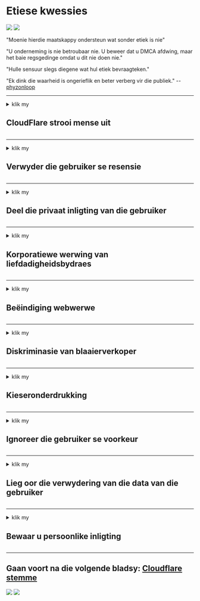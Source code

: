 # Etiese kwessies

![](https://codeberg.org/crimeflare/cloudflare-tor/media/branch/master/image/itsreallythatbad.jpg)
![](https://codeberg.org/crimeflare/cloudflare-tor/media/branch/master/image/telegram/c81238387627b4bfd3dcd60f56d41626.jpg)

"Moenie hierdie maatskappy ondersteun wat sonder etiek is nie"

"U onderneming is nie betroubaar nie. U beweer dat u DMCA afdwing, maar het baie regsgedinge omdat u dit nie doen nie."

"Hulle sensuur slegs diegene wat hul etiek bevraagteken."

"Ek dink die waarheid is ongerieflik en beter verberg vir die publiek."  -- [phyzonloop](https://twitter.com/phyzonloop)


---


<details>
<summary>klik my

## CloudFlare strooi mense uit
</summary>


Cloudflare stuur spam-e-posse aan gebruikers wat nie Cloudflare is nie.

- Stuur slegs e-pos aan intekenare wat inteken
- As die gebruiker "stop" sê, stop dan om e-pos te stuur

Dit is so eenvoudig. Maar Cloudflare gee nie om nie.
Cloudflare het gesê dat die gebruik van hul diens alle spammers of aanvallers kan stop.
Hoe kan ons Cloudflare stop sonder om Cloudflare te aktiveer?


| 🖼 | 🖼 |
| --- | --- |
| ![](https://codeberg.org/crimeflare/cloudflare-tor/media/branch/master/image/cfspam01.jpg) | ![](https://codeberg.org/crimeflare/cloudflare-tor/media/branch/master/image/cfspam03.jpg) |
| ![](https://codeberg.org/crimeflare/cloudflare-tor/media/branch/master/image/cfspam02.jpg) | ![](https://codeberg.org/crimeflare/cloudflare-tor/media/branch/master/image/cfspambrittany.jpg)<br>![](https://codeberg.org/crimeflare/cloudflare-tor/media/branch/master/image/cfspamtwtr.jpg) |

</details>

---

<details>
<summary>klik my

## Verwyder die gebruiker se resensie
</summary>


Negatiewe resensies oor Cloudflare sensuur.
As u anti-Cloudflare-teks op Twitter plaas, het u die kans om 'n antwoord van die werknemer van Cloudflare te kry met die boodskap 'Nee, dit is nie'.
As u 'n negatiewe resensie op enige beoordelingswebwerf plaas, sal hulle dit probeer sensuur.


| 🖼 | 🖼 |
| --- | --- |
| ![](https://codeberg.org/crimeflare/cloudflare-tor/media/branch/master/image/cfcenrev_01.jpg)<br>![](https://codeberg.org/crimeflare/cloudflare-tor/media/branch/master/image/cfcenrev_02.jpg) | ![](https://codeberg.org/crimeflare/cloudflare-tor/media/branch/master/image/cfcenrev_03.jpg) |

</details>

---

<details>
<summary>klik my

## Deel die privaat inligting van die gebruiker
</summary>


Cloudflare het 'n enorme teisteringprobleem.
Cloudflare deel persoonlike inligting van diegene wat kla oor gehuisvesde werwe.
Hulle vra u soms om u ware ID te verstrek.
As u nie geteister, aangerand, geslaan of doodgemaak wil word nie, moet u beter wegbly van Cloudflared-webwerwe.


| 🖼 | 🖼 |
| --- | --- |
| ![](https://codeberg.org/crimeflare/cloudflare-tor/media/branch/master/image/cfdox_what.jpg) | ![](https://codeberg.org/crimeflare/cloudflare-tor/media/branch/master/image/cfdox_swat.jpg) |
| ![](https://codeberg.org/crimeflare/cloudflare-tor/media/branch/master/image/cfdox_kill.jpg) | ![](https://codeberg.org/crimeflare/cloudflare-tor/media/branch/master/image/cfdox_threat.jpg) |
| ![](https://codeberg.org/crimeflare/cloudflare-tor/media/branch/master/image/cfdox_dox.jpg) | ![](https://codeberg.org/crimeflare/cloudflare-tor/media/branch/master/image/cfdox_ex1.jpg)<br>![](https://codeberg.org/crimeflare/cloudflare-tor/media/branch/master/image/cfdox_ex2.jpg) |

</details>

---

<details>
<summary>klik my

## Korporatiewe werwing van liefdadigheidsbydraes
</summary>


CloudFlare vra liefdadigheidsbydraes.
Dit is baie verskriklik dat 'n Amerikaanse korporasie om liefdadigheidsorganisasies vra saam met organisasies sonder winsoogmerk wat goeie redes het.
As u daarvan hou om mense te blokkeer of tyd van ander mense te mors, wil u dalk pizzas bestel vir werknemers van Cloudflare.


![](https://codeberg.org/crimeflare/cloudflare-tor/media/branch/master/image/cfdonate.jpg)

</details>

---

<details>
<summary>klik my

## Beëindiging webwerwe
</summary>


Wat sal u doen as u webwerf skielik afneem?
Daar is berigte dat Cloudflare die gebruiker se opset of diens sonder enige waarskuwing stilweg uitvee.
Ons beveel aan dat u 'n beter verskaffer vind.

![](https://codeberg.org/crimeflare/cloudflare-tor/media/branch/master/image/cftmnt.jpg)

</details>

---

<details>
<summary>klik my

## Diskriminasie van blaaierverkoper
</summary>


CloudFlare gee voorkeurbehandeling aan diegene wat Firefox gebruik, terwyl gebruikers van nie-Tor-Browser vyandige behandeling bo Tor geniet.
Tor-gebruikers van wie met reg weier om nie-vrye JavaScript uit te voer, ontvang ook vyandige behandeling.
Hierdie toegangsongelykheid is 'n netwerkneutraliteit en magsmisbruik.

![](https://codeberg.org/crimeflare/cloudflare-tor/media/branch/master/image/browdifftbcx.gif)

- Links: Tor-blaaier, regs: Chrome. Dieselfde IP-adres.

![](https://codeberg.org/crimeflare/cloudflare-tor/media/branch/master/image/browserdiff.jpg)

- Links: Tor Browser Javascript is gedeaktiveer, koekie geaktiveer
- Regs: Chrome Javascript aangeskakel, koekie gedeaktiveer

![](https://codeberg.org/crimeflare/cloudflare-tor/media/branch/master/image/cfsiryoublocked.jpg)

- QuteBrowser (klein blaaier) sonder Tor (Clearnet IP)

| ***Blaaier*** | ***Toegang tot behandeling*** |
| --- | --- |
| Tor Browser (Javascript geaktiveer) | toegang toegelaat |
| Firefox (Javascript geaktiveer) | toegang degradeer |
| Chromium (Javascript geaktiveer) | toegang degradeer |
| Chromium or Firefox (Javascript is gedeaktiveer) | toegang verbied |
| Chromium or Firefox (Koekie is gedeaktiveer) | toegang verbied |
| QuteBrowser | toegang verbied |
| lynx | toegang verbied |
| w3m | toegang verbied |
| wget | toegang verbied |


Waarom nie die klankknoppie gebruik om maklike uitdagings op te los nie?

Ja, daar is 'n klankknoppie, maar dit werk nie altyd oor Tor nie.
U kry hierdie boodskap wanneer u daarop klik:

```
Probeer later weer
U rekenaar of netwerk stuur moontlik outomatiese navrae.
Om ons gebruikers te beskerm, kan ons nie u versoek op die oomblik verwerk nie.
Besoek ons ​​hulppagina vir meer inligting
```

</details>

---

<details>
<summary>klik my

## Kieseronderdrukking
</summary>


Kiesers in Amerikaanse state registreer om uiteindelik te stem via die webwerf van die staatsekretaris in die staat waarin hulle woon.
Die Republikeinse beheerde staatsekretarekantore is besig met kiesersonderdrukking deur die webwerf van die staatsekretaris deur Cloudflare te besoek.
Cloudflare se vyandige behandeling van Tor-gebruikers, sy MITM-posisie as 'n gesentraliseerde wêreldwye punt van toesig, en sy nadelige rol in die algemeen, maak voornemende kiesers huiwerig om te registreer.
Veral liberale is geneig om privaatheid te aanvaar.
Kiesersregistrasievorms versamel sensitiewe inligting rakende die politieke leun van die kieser, sy persoonlike fisiese adres, persoonnommer en geboortedatum.
Die meeste state maak slegs 'n deelversameling van die inligting in die openbaar beskikbaar, maar Cloudflare sien al die inligting wanneer iemand registreer om te stem.

Let daarop dat papierregistrasie nie Cloudflare omseil nie, omdat die sekretaris van werknemers van die staat se personeellede waarskynlik die Cloudflare-webwerf sal gebruik om die data in te voer.

| 🖼 | 🖼 |
| --- | --- |
| ![](https://codeberg.org/crimeflare/cloudflare-tor/media/branch/master/image/cfvotm_01.jpg) | ![](https://codeberg.org/crimeflare/cloudflare-tor/media/branch/master/image/cfvotm_02.jpg) |

- Change.org is 'n bekende webwerf vir die insameling van stemme en aksies.
“mense begin oral veldtogte, mobiliseer ondersteuners en werk saam met besluitnemers om oplossings te kry.”
Ongelukkig kan baie mense glad nie veranderings.org sien nie as gevolg van die aggressiewe filter van Cloudflare.
Daar word geblokkeer om die petisie te onderteken en word hulle dus uitgesluit van 'n demokratiese proses.
Die gebruik van 'n ander platform wat nie bewolk is nie, soos OpenPetition, help om die probleem te herstel.

| 🖼 | 🖼 |
| --- | --- |
| ![](https://codeberg.org/crimeflare/cloudflare-tor/media/branch/master/image/changeorgasn.jpg) | ![](https://codeberg.org/crimeflare/cloudflare-tor/media/branch/master/image/changeorgtor.jpg) |

- Cloudflare se "Atheense projek" bied gratis beskerming op ondernemingsvlak aan webwerwe vir plaaslike en plaaslike verkiesings.
Hulle het gesê "hul kiesers kan toegang tot verkiesingsinligting en registrasie van kiesers kry", maar dit is 'n leuen omdat baie mense eenvoudig nie die webwerf kan besoek nie.

</details>

---

<details>
<summary>klik my

## Ignoreer die gebruiker se voorkeur
</summary>


As u intekening weier, verwag u dat u geen e-pos daaroor sal ontvang nie.
Cloudflare ignoreer die voorkeur van die gebruiker en deel data met derdepartyondernemings sonder die toestemming van die kliënt.
As u hul gratis plan gebruik, stuur hulle soms e-pos aan u waarin u vra om maandelikse intekening te koop.

![](https://codeberg.org/crimeflare/cloudflare-tor/media/branch/master/image/cfviopl_tp.jpg)

</details>

---

<details>
<summary>klik my

## Lieg oor die verwydering van die data van die gebruiker
</summary>


Volgens die blog van hierdie ex-cloudflare-klant lieg Cloudflare oor die verwydering van rekeninge.
Deesdae bewaar baie maatskappye u data nadat u u rekening gesluit of verwyder het.
Die meeste goeie ondernemings noem dit in hul privaatheidsbeleid.
Wolkvlam? Geen.

```
2019-08-05 CloudFlare het my 'n bevestiging gestuur dat hulle my rekening verwyder het.
2019-10-02 Ek het 'n e-pos van CloudFlare ontvang "omdat ek 'n klant is"
```

Cloudflare het nie geweet van die woord "verwyder" nie.
As dit regtig verwyder word, waarom kry die gewese kliënt dan 'n e-pos?
Hy het ook genoem dat Cloudflare se privaatheidsbeleid nie daaroor praat nie.

```
Hul nuwe privaatheidsbeleid maak nie melding van die bewaring van data vir 'n jaar nie.
```

![](https://codeberg.org/crimeflare/cloudflare-tor/media/branch/master/image/cfviopl_notdel.jpg)

Hoe kan u Cloudflare vertrou as hul privaatheidsbeleid 'n LIE is?

</details>

---

<details>
<summary>klik my

## Bewaar u persoonlike inligting
</summary>


Die uitvee van Cloudflare-rekening is moeilik.

```
Dien 'n ondersteuningskaartjie in met die kategorie "Rekening",
en versoek om die rekening te verwyder in die boodskapliggaam.
U hoef geen domeine of kredietkaarte aan u rekening te hê voordat u dit verwyder nie.
```

U sal hierdie bevestigings-e-pos ontvang.

![](https://codeberg.org/crimeflare/cloudflare-tor/media/branch/master/image/cf_deleteandkeep.jpg)

"Ons het begin om u verwyderingsversoek te verwerk", maar "Ons sal aanhou om u persoonlike inligting te stoor".

Kan u dit "vertrou"?

</details>

---

## Gaan voort na die volgende bladsy:   [Cloudflare stemme](../PEOPLE.md)

![](https://codeberg.org/crimeflare/cloudflare-tor/media/branch/master/image/freemoldybread.jpg)
![](https://codeberg.org/crimeflare/cloudflare-tor/media/branch/master/image/cfisnotanoption.jpg)
